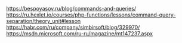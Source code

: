 https://bespoyasov.ru/blog/commands-and-queries/
https://ru.hexlet.io/courses/php-functions/lessons/command-query-separation/theory_unit#lesson
https://habr.com/ru/company/simbirsoft/blog/329970/
https://msdn.microsoft.com/ru-ru/magazine/mt147237.aspx